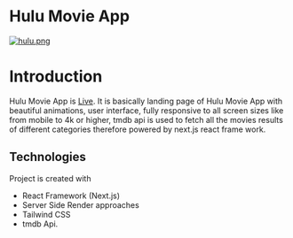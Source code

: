 
# Hulu Movie App

[![hulu.png](https://i.postimg.cc/d3W68FMN/hulu.png)](https://postimg.cc/Lg1jpr8j)

# Introduction
Hulu Movie App is [Live](https://hulu-tan.vercel.app/).
It is basically landing page of Hulu Movie App with beautiful animations, user interface, fully responsive to all screen sizes like from mobile to 4k or higher, tmdb api is used to fetch all the movies results of different categories therefore powered by next.js react frame work.

## Technologies
Project is created with 
* React Framework (Next.js) 
* Server Side Render approaches
* Tailwind CSS 
* tmdb Api.
